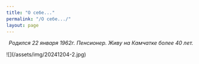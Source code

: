 ```yaml
---
title: "О себе..."
permalink: "/О себе.../"
layout: page
---
```


<style>
p {
  text-align: center
}
img {
    text-align: center; 
    width: 55%;
    border-radius: 28px;
    border-radius: 28px;
}
</style>
<p><em>Родился 22 января 1962г. Пенсионер. Живу на Камчатке более 40 лет.</em></p>
![](/assets/img/20241204-2.jpg)

